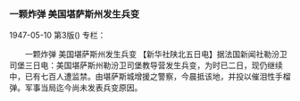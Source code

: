 ### 一颗炸弹  美国堪萨斯州发生兵变

1947-05-10
第3版()
专栏：

　　一颗炸弹
    美国堪萨斯州发生兵变
    【新华社陕北五日电】据法国新闻社勒汾卫司堡三日电：美国堪萨斯州勒汾卫司堡教导营发生兵变，为时已二日，现仍继续中，已有七百人遭监禁。由堪萨斯城增援之警察，今晨抵该地，并投以催泪性手榴弹。军事当局迄今尚未发表兵变原因。
